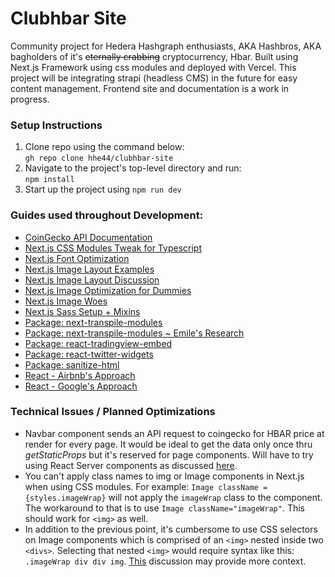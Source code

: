# Clubhbar Site
Community project for Hedera Hashgraph enthusiasts, AKA Hashbros, AKA bagholders of it's ~~eternally crabbing~~ cryptocurrency, Hbar. Built using Next.js Framework using css modules and deployed with Vercel. This project will be integrating strapi (headless CMS) in the future for easy content management. Frontend site and documentation is a work in progress.

### Setup Instructions
1. Clone repo using the command below:<br>`gh repo clone hhe44/clubhbar-site`
2. Navigate to the project's top-level directory and run:<br>`npm install` 
3. Start up the project using `npm run dev`

### Guides used throughout Development:
* [CoinGecko API Documentation](https://www.coingecko.com/api/documentations/v3#/coins/get_coins_list)
* [Next.js CSS Modules Tweak for Typescript](https://github.com/vercel/next.js/issues/9690)
* [Next.js Font Optimization](https://nextjs.org/docs/basic-features/font-optimization)
* [Next.js Image Layout Examples](https://github.com/vercel/next.js/tree/canary/examples/image-component/pages)
* [Next.js Image Layout Discussion](https://github.com/vercel/next.js/discussions/18739)
* [Next.js Image Optimization for Dummies](https://www.youtube.com/watch?v=R4sdWUI3-mY)
* [Next.js Image Woes](https://github.com/vercel/next.js/discussions/18312)
* [Next.js Sass Setup + Mixins](https://www.freecodecamp.org/news/how-to-use-sass-with-css-modules-in-next-js/)
* [Package: next-transpile-modules](https://github.com/martpie/next-transpile-modules#readme)
* [Package: next-transpile-modules ~ Emile's Research](https://stackoverflow.com/questions/64847988/babylonjs-es6-in-nextjs-failes-with-unexpected-token-export)
* [Package: react-tradingview-embed](https://www.npmjs.com/package/react-tradingview-embed)
* [Package: react-twitter-widgets](https://github.com/andrewsuzuki/react-twitter-widgets)
* [Package: sanitize-html](https://www.npmjs.com/package/sanitize-html)
* [React - Airbnb's Approach](https://github.com/airbnb/javascript/tree/master/react)
* [React - Google's Approach](https://google.github.io/styleguide/jsguide.html#file-name)

### Technical Issues / Planned Optimizations
* Navbar component sends an API request to coingecko for HBAR price at render for every page. It would be ideal to get the data only once thru *getStaticProps* but it's reserved for page components. Will have to try using React Server components as discussed [here](https://github.com/vercel/next.js/discussions/13390).
* You can't apply class names to img or Image components in Next.js when using CSS modules. For example: `Image className = {styles.imageWrap}` will not apply the `imageWrap` class to the component. The workaround to that is to use `Image className="imageWrap"`. This should work for `<img>` as well.
* In addition to the previous point, it's cumbersome to use CSS selectors on Image components which is comprised of an `<img>` nested inside two `<divs>`. Selecting that nested `<img>` would require syntax like this: `.imageWrap div div img`. [This](https://github.com/vercel/next.js/discussions/18312) discussion may provide more context.